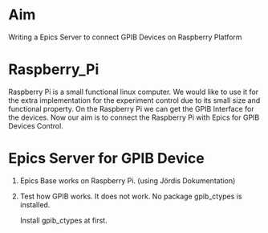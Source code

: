 # Aim
Writing a Epics Server to connect GPIB Devices on Raspberry Platform 

# Raspberry_Pi
Raspberry Pi is a small functional linux computer. We would like to use it for the extra implementation for the experiment control due to its small size and functional property. On the Raspberry Pi we can get the GPIB Interface for the devices. Now our aim is to connect the Raspberry Pi with Epics for GPIB Devices Control.


# Epics Server for GPIB Device
1. Epics Base works on Raspberry Pi. (using Jördis Dokumentation)

2. Test how GPIB works. It does not work. No package gpib_ctypes is installed.

      Install gpib_ctypes at first.   
      
